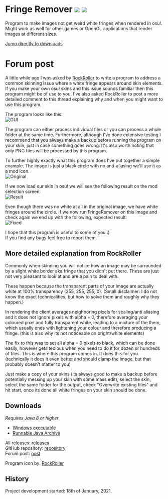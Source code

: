 # Fringe Remover ![](https://img.shields.io/github/release/RoanH/FringeRemover.svg) ![](https://img.shields.io/github/downloads/RoanH/FringeRemover/total.svg)
Program to make images not get weird white fringes when rendered in osu!. Might work as well for other games or OpenGL applications that render images at different sizes.

[Jump directly to downloads](#downloads)

# Forum post
A little while ago I was asked by [RockRoller](https://osu.ppy.sh/users/8388854) to write a program to address a common skinning issue where a white fringe appears around skin elements. If you make your own osu! skins and this issue sounds familiar then this program might be of use to you. I've also asked RockRoller to post a more detailed comment to this thread explaining why and when you might want to use this program.

The program looks like this:<br>
![GUI](https://i.imgur.com/AvLVcFa.png)

The program can either process individual files or you can process a whole folder at the same time. Furthermore, although I've done extensive testing I recommend that you always make a backup before running the program on your skin, just in case something goes wrong. It's also worth noting that only PNG files will be processed by this program.

To further highly exactly what this program does I've put together a simple example. The image is just a black circle with no anti-aliasing we'll use it as a mod icon.    
![Original](https://i.imgur.com/ZcqOnst.png)

If we now load our skin in osu! we will see the following result on the mod selection screen:    
![Result](https://i.imgur.com/1NcQ7g4.png)

Even though there was no white at all in the original image, we have white fringes around the circle. If we now run FringeRemover on this image and check again we end up with the following, expected result:    
![Fixed](https://i.imgur.com/M3ThzDd.png)

I hope that this program is useful to some of you :)<br>
If you find any bugs feel free to report them.

## More detailed explanation from RockRoller
Commonly when skinning you will notice how an image may be surrounded by a slight white border aka fringe that you didn't put there. These are just not very pleasant to look at and are a pain to deal with.

These happen because the transparent parts of your image are actually white at 100% transparency (255, 255, 255, 0). (Small disclaimer: I do not know the exact technicalities, but how to solve them and roughly why they happen.) 

In rendering the client averages neighboring pixels for scaling/anti aliasing and it does not ignore pixels with alpha = 0, therefore averaging your coloured pixel and fully transparent white, leading to a mixture of the them, which usually ends with lightening your colour and therefore producing a fringe. (this is also why its not noticeable on bright/white elements)

The fix to this was to set all alpha = 0 pixels to black, which can be done easily, however gets tedious when you need to do it for dozen or hundreds of files. This is where this program comes in. It does this for you. (technically it does it even better and should clamp the image, but that probably doesn't matter to you) 

Just make a copy of your skins (its always good to make a backup before potentially messing up your skin with some mass edit), select the skin, select the same folder for the output, check "Overwrite existing files" and hit start, once its done all white fringes on your skin should be done. 

## Downloads
_Requires Java 8 or higher_    
- [Windows executable](https://github.com/RoanH/FringeRemover/releases/download/v1.0/FringeRemover-v1.0.exe)<br>
- [Runnable Java Archive](https://github.com/RoanH/FringeRemover/releases/download/v1.0/FringeRemover-v1.0.jar)

All releases: [releases](https://github.com/RoanH/FringeRemover/releases)<br>
GitHub repository: [repository](https://github.com/RoanH/FringeRemover)<br>
Forum post: [post](https://osu.ppy.sh/community/forums/topics/1244643)

Program icon by: [RockRoller](https://osu.ppy.sh/users/8388854)

## History
Project development started: 18th of January, 2021.